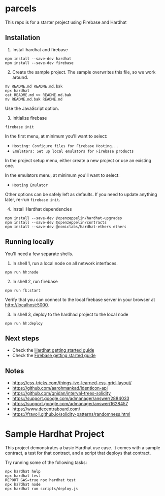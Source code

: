 # parcels

This repo is for a starter project using Firebase and Hardhat

## Installation

1. Install hardhat and firebase
```
npm install --save-dev hardhat
npm install --save-dev firebase
```

2. Create the sample project. The sample overwrites this file, so we work around.
```
mv README.md README.md.bak
npx hardhat
cat README.md >> README.md.bak
mv README.md.bak README.md
```

Use the JavaScript option.

3. Initialize firebase
```
firebase init
```

In the first menu, at minimum you'll want to select:
- `Hosting: Configure files for Firebase Hosting...`
- `Emulators: Set up local emulators for Firebase products`

In the project setup menu, either create a new project or use an existing one.

In the emulators menu, at minimum you'll want to select:
- `Hosting Emulator`

Other options can be safely left as defaults. If you need to update anything later, re-run `firebase init`.

4. Install Hardhat dependencies

```
npm install --save-dev @openzeppelin/hardhat-upgrades
npm install --save-dev @openzeppelin/contracts
npm install --save-dev @nomiclabs/hardhat-ethers ethers
```

## Running locally

You'll need a few separate shells.

1. In shell 1, run a local node on all network interfaces.
```
npm run hh:node
```

2. In shell 2, run firebase
```
npm run fb:start
```

Verify that you can connect to the local firebase server in your browser at
[http://localhost:5000](http://localhost:5000).

3. In shell 3, deploy to the hardhad project to the local node
```
npm run hh:deploy
```

## Next steps

- Check the [Hardhat getting started guide](https://hardhat.org/hardhat-runner/docs/getting-started#quick-start)
- Check the [Firebase getting started guide](https://cloud.google.com/firestore/docs/client/get-firebase)

## Notes

- https://css-tricks.com/things-ive-learned-css-grid-layout/
- https://github.com/aarohmankad/identicon-api
- https://github.com/gnidan/interval-trees-solidity
- https://support.google.com/admanager/answer/2884033
- https://support.google.com/admanager/answer/1628457
- https://www.decentraboard.com/
- https://fravoll.github.io/solidity-patterns/randomness.html


# Sample Hardhat Project

This project demonstrates a basic Hardhat use case. It comes with a sample contract, a test for that contract, and a script that deploys that contract.

Try running some of the following tasks:

```shell
npx hardhat help
npx hardhat test
REPORT_GAS=true npx hardhat test
npx hardhat node
npx hardhat run scripts/deploy.js
```
